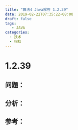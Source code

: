 ```yaml
---
title: "算法4 Java解答 1.2.39"
date: 2019-02-22T07:35:22+08:00
draft: false
tags:
   - JAVA
categories:
  - 技术
  - 归档
---
```



# 1.2.39

## 问题：


## 分析：


## 参考：


